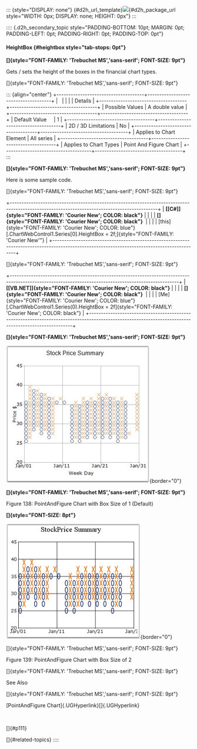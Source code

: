 ::: {style="DISPLAY: none"}
[](ms-xhelp:///?Id=d2h_url_template){#d2h_url_template}![](!package_url!){#d2h_package_url style="WIDTH: 0px; DISPLAY: none; HEIGHT: 0px"}
:::

:::: {.d2h_secondary_topic style="PADDING-BOTTOM: 10pt; MARGIN: 0pt; PADDING-LEFT: 0pt; PADDING-RIGHT: 0pt; PADDING-TOP: 0pt"}
#### HeightBox {#heightbox style="tab-stops: 0pt"}

**[]{style="FONT-FAMILY: 'Trebuchet MS','sans-serif'; FONT-SIZE: 9pt"}** 

Gets / sets the height of the boxes in the financial chart types.

[]{style="FONT-FAMILY: 'Trebuchet MS','sans-serif'; FONT-SIZE: 9pt"} 

::: {align="center"}
+-------------------------------------+-------------------------------------+
|                                                                           |
|                                                                           |
| Details                                                                   |
+-------------------------------------+-------------------------------------+
| Possible Values                     | A double value                      |
+-------------------------------------+-------------------------------------+
| Default Value                       | 1                                   |
+-------------------------------------+-------------------------------------+
| 2D / 3D Limitations                 | No                                  |
+-------------------------------------+-------------------------------------+
| Applies to Chart Element            | All series                          |
+-------------------------------------+-------------------------------------+
| Applies to Chart Types              | Point And Figure Chart              |
+-------------------------------------+-------------------------------------+
:::

**[]{style="FONT-FAMILY: 'Trebuchet MS','sans-serif'; FONT-SIZE: 9pt"}** 

Here is some sample code.

[]{style="FONT-FAMILY: 'Trebuchet MS','sans-serif'; FONT-SIZE: 9pt"} 

+--------------------------------------------------------------------------------------------------------------------------------------------+
| **[\[C#\]]{style="FONT-FAMILY: 'Courier New'; COLOR: black"}**                                                                             |
|                                                                                                                                            |
| **[]{style="FONT-FAMILY: 'Courier New'; COLOR: black"}**                                                                                   |
|                                                                                                                                            |
| [this]{style="FONT-FAMILY: 'Courier New'; COLOR: blue"}[.ChartWebControl1.Series\[0\].HeightBox = 2f;]{style="FONT-FAMILY: 'Courier New'"} |
+--------------------------------------------------------------------------------------------------------------------------------------------+

[]{style="FONT-FAMILY: 'Trebuchet MS','sans-serif'; FONT-SIZE: 9pt"} 

+-----------------------------------------------------------------------------------------------------------------------------------------------------+
| **[\[VB.NET\]]{style="FONT-FAMILY: 'Courier New'; COLOR: black"}**                                                                                  |
|                                                                                                                                                     |
| **[]{style="FONT-FAMILY: 'Courier New'; COLOR: black"}**                                                                                            |
|                                                                                                                                                     |
| [Me]{style="FONT-FAMILY: 'Courier New'; COLOR: blue"}[.ChartWebControl1.Series(0).HeightBox = 2f]{style="FONT-FAMILY: 'Courier New'; COLOR: black"} |
+-----------------------------------------------------------------------------------------------------------------------------------------------------+

**[]{style="FONT-FAMILY: 'Trebuchet MS','sans-serif'; FONT-SIZE: 9pt"}** 

![](ImagesExt/image64_144.jpg){border="0"}

**[]{style="FONT-FAMILY: 'Trebuchet MS','sans-serif'; FONT-SIZE: 9pt"}** 

Figure 138: PointAndFigure Chart with Box Size of 1 (Default)

**[]{style="FONT-SIZE: 8pt"}** 

![](ImagesExt/image64_145.jpg){border="0"}

[]{style="FONT-FAMILY: 'Trebuchet MS','sans-serif'; FONT-SIZE: 9pt"} 

Figure 139: PointAndFigure Chart with Box Size of 2

[]{style="FONT-FAMILY: 'Trebuchet MS','sans-serif'; FONT-SIZE: 9pt"} 

See Also

[]{style="FONT-FAMILY: 'Trebuchet MS','sans-serif'; FONT-SIZE: 9pt"} 

[PointAndFigure Chart]{.UGHyperlink}[]{.UGHyperlink}

 

[]{#p111} 

[]{#related-topics}
::::
